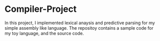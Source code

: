 # Compiler-Project
In this project, I implemented lexical anaysis and predictive parsing for my simple assembly like language. The repositoy contains a sample code for my toy language, and the source code.
